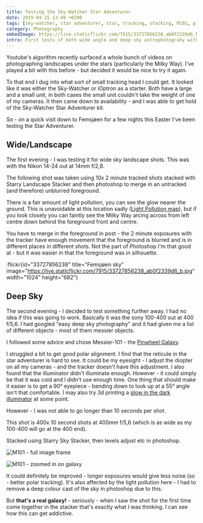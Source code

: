 ```yaml
---
title: Testing the Sky-Watcher Star Adventurer
date: 2019-04-15 13:49 +0200
tags: [sky-watcher, star adventurer, star, tracking, stacking, M101, pinwheel galaxy, galaxy]
category: Photography
embedImage: https://live.staticflickr.com/7915/33727856238_ab0f2339d6_b.jpg
intro: First tests of both wide angle and deep sky astrophotograhy with the Star Adventurer
---
```


Youtube's algorithm recently surfaced a whole bunch of videos on photographing landscapes under the stars (particularly the Milky Way). I've played a bit with this before - but decided it would be nice to try it again.

To that end I dug into what sort of small tracking head I could get. It looked like it was either the Sky-Watcher or iOptron as a starter. Both have a large and a small unit, in both cases the small unit couldn't take the weight of one of my cameras. It then came down to availability - and I was able to get hold of the Sky-Watcher Star Adventurer kit.

So - on a quick visit down to Femsjøen for a few nights this Easter I've been testing the Star Adventurer.

## Wide/Landscape

The first evening - I was testing it for wide sky landscape shots. This was with the Nikon 14-24 out at 14mm f/2,8.

The following shot was taken using 10x 2 minute tracked shots stacked with Starry Landscape Stacker and then photoshop to merge in an untracked (and therefore) unblurred foreground.

There is a fair amount of light pollution, you can see the glow nearer the ground. This is unavoidable at this location sadly ([Light Pollution map](https://darksitefinder.com/maps/world.html#11/59.1660/11.5296)), but if you look closely you can faintly see the Milky Way arcing across from left centre down behind the foreground front and centre.

You have to merge in the foreground in post - the 2 minute exposures with the tracker have enough movement that the foreground is blurred and is in different places in different shots. Not the part of Photoshop I'm that good at - but it was easier in that the foreground was in silhouette.

:flickr{id="33727856238" title="Femsjøen sky" image="https://live.staticflickr.com/7915/33727856238_ab0f2339d6_b.jpg" width="1024" height="682"}

## Deep Sky

The second evening - I decided to test something further away. I had no idea if this was going to work. Basically it was the sony 100-400 out at 400 f/5,6. I had googled "easy deep sky photography" and it had given me a list of different objects - most of them messier objects.

I followed some advice and chose Messier-101 - the [Pinwheel Galaxy](https://en.wikipedia.org/wiki/Pinwheel_Galaxy).

I struggled a bit to get good polar alignment. I find that the reticule in the star adventurer is hard to see. It could be my eyesight - I adjust the diopter on all my cameras - and the tracker doesn't have this adjustment. I also found that the illuminator didn't illuminate enough. However - it could simply be that it was cold and I didn't use enough time. One thing that should make it easier is to get a 90&deg; eyepiece - bending down to look up at a 55&deg; angle isn't that comfortable. I may also try 3d printing a [glow in the dark illuminator](https://www.thingiverse.com/thing:2814028) at some point.

However - I was not able to go longer than 10 seconds per shot.

This shot is 400x 10 second shots at 400mm f/5,6 (which is as wide as my 100-400 will go at the 400 end).

Stacked using Starry Sky Stacker, then levels adjust etc in photoshop.

![M101 - full image frame](/images/posts/2019/04/m101-sky.jpg)

![M101 - zoomed in on galaxy](/images/posts/2019/04/m101-zoom.jpg)

It could definitely be improved - longer exposures would give less noise (so - better polar tracking). It's also affected by the light pollution here - I had to remove a deep colour cast of the sky in photoshop due to this.

But **that's a real galaxy!** - seriously - when I saw the shot for the first time come together in the stacker that's exactly what I was thinking. I can see how this can get addictive.
